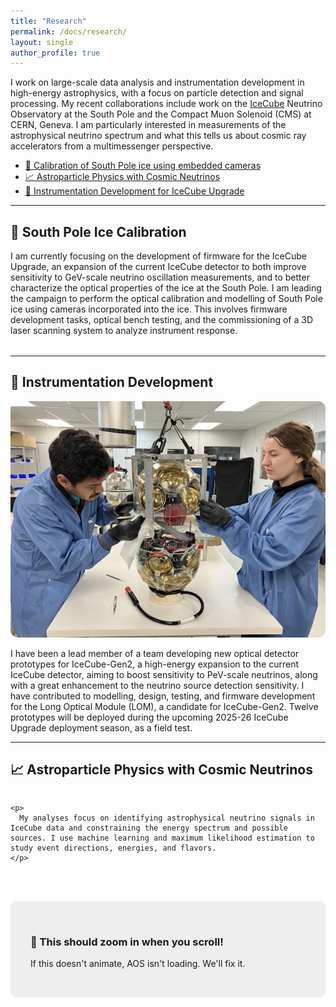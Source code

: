 ```yaml
---
title: "Research"
permalink: /docs/research/
layout: single
author_profile: true
---
```


I work on large-scale data analysis and instrumentation development in high-energy astrophysics, with a focus on particle detection and signal processing. My recent collaborations include work on the [IceCube](https://icecube.wisc.edu/) Neutrino Observatory at the South Pole and the Compact Muon Solenoid (CMS) at CERN, Geneva. I am particularly interested in measurements of the astrophysical neutrino spectrum and what this tells us about cosmic ray accelerators from a multimessenger perspective.

- [🔭 Calibration of South Pole ice using embedded cameras](#ice-calibration)
- [📈 Astroparticle Physics with Cosmic Neutrinos](#astroparticle)
- [📡 Instrumentation Development for IceCube Upgrade](#instrumentation)

---

## 🔭 South Pole Ice Calibration
<div id="ice-calibration" data-aos="fade-up" style="margin-bottom: 2rem;">
  <p>
    I am currently focusing on the development of firmware for the IceCube Upgrade, an expansion of the current IceCube detector to both improve sensitivity to GeV-scale neutrino oscillation measurements, and to better characterize the optical properties of the ice at the South Pole. I am leading the campaign to perform the optical calibration and modelling of South Pole ice using cameras incorporated into the ice. This involves firmware development tasks, optical bench testing, and the commissioning of a 3D laser scanning system to analyze instrument response.
  </p>
</div>

---

## 📡 Instrumentation Development
<div id="instrumentation" data-aos="fade-left" style="margin-bottom: 2rem;">
  <div style="flex: 1 1 300px; min-width: 250px;">
    <img src="/assets/images/LOM_development.png" alt="LOM Development" style="max-width: 100%; border-radius: 12px;">
  </div>

  <div style="flex: 2 1 400px;">
  <p>
    I have been a lead member of a team developing new optical detector prototypes for IceCube-Gen2, a high-energy expansion to the current IceCube detector, aiming to boost sensitivity to PeV-scale neutrinos, along with a great enhancement to the neutrino source detection sensitivity. I have contributed to modelling, design, testing, and firmware development for the Long Optical Module (LOM), a candidate for IceCube-Gen2. Twelve prototypes will be deployed during the upcoming 2025-26 IceCube Upgrade deployment season, as a field test.
  </p>
</div>

---

## 📈 Astroparticle Physics with Cosmic Neutrinos

<div data-aos="fade-right" style="display: flex; gap: 2rem; flex-wrap: wrap; align-items: center; margin-bottom: 3rem;">

  
    <p>
      My analyses focus on identifying astrophysical neutrino signals in IceCube data and constraining the energy spectrum and possible sources. I use machine learning and maximum likelihood estimation to study event directions, energies, and flavors.
    </p>
  </div>

</div>

<div data-aos="zoom-in" style="background-color: #eee; padding: 2rem; border-radius: 10px;">
  <h3>🚀 This should zoom in when you scroll!</h3>
  <p>If this doesn't animate, AOS isn't loading. We'll fix it.</p>
</div>